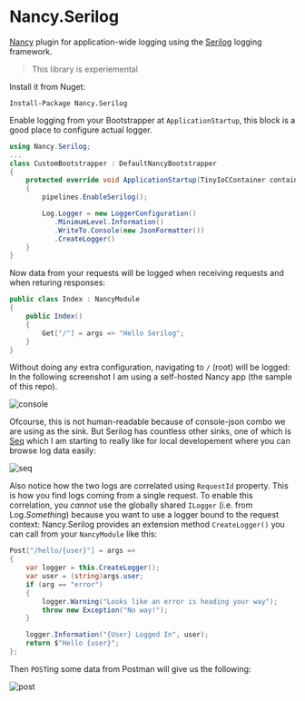 # Nancy.Serilog

[Nancy](https://github.com/NancyFx/Nancy) plugin for application-wide logging using the [Serilog](https://github.com/serilog/serilog) logging framework.

> This library is experiemental

Install it from Nuget:
```
Install-Package Nancy.Serilog
```
Enable logging from your Bootstrapper at `ApplicationStartup`, this block is a good place to configure actual logger. 
```cs
using Nancy.Serilog;
...
class CustomBootstrapper : DefaultNancyBootstrapper
{
    protected override void ApplicationStartup(TinyIoCContainer container, IPipelines pipelines)
    {
        pipelines.EnableSerilog();

        Log.Logger = new LoggerConfiguration()
           .MinimumLevel.Information()
           .WriteTo.Console(new JsonFormatter())
           .CreateLogger()
    }
}
```
Now data from your requests will be logged when receiving requests and when returing responses:
```cs
public class Index : NancyModule
{
    public Index()
    {
        Get["/"] = args => "Hello Serilog";
    }
}
```
Without doing any extra configuration, navigating to `/` (root) will be logged: In the following screenshot I am using a self-hosted Nancy app (the sample of this repo).

![console](https://user-images.githubusercontent.com/13316248/33915081-af7128e2-dfa1-11e7-8d58-1dd6b191e86a.png)

Ofcourse, this is not human-readable because of console-json combo we are using as the sink. But Serilog has countless other sinks, one of which is [Seq](https://getseq.net/) which I am starting to really like for local developement where you can browse log data easily:

![seq](https://user-images.githubusercontent.com/13316248/33915241-93ec42d6-dfa2-11e7-8ac8-bd4fc55d85d5.png)

Also notice how the two logs are correlated using `RequestId` property. This is how you find logs coming from a single request. To enable this correlation, you _cannot_ use the globally shared `ILogger` (i.e. from Log.*Something*) because you want to use a logger bound to the request context: Nancy.Serilog provides an extension method `CreateLogger()` you can call from your `NancyModule` like this:

```cs
Post["/hello/{user}"] = args =>
{
    var logger = this.CreateLogger();
    var user = (string)args.user;
    if (arg == "error")
    {
        logger.Warning("Looks like an error is heading your way");
        throw new Exception("No way!");
    }

    logger.Information("{User} Logged In", user);
    return $"Hello {user}";
};
```

Then `POST`ing some data from Postman will give us the following: 

![post](https://user-images.githubusercontent.com/13316248/33915879-287f96ac-dfa6-11e7-9d59-d176909f9a1f.png)